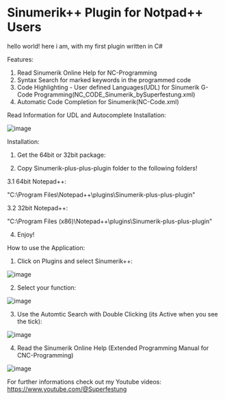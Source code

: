 # Sinumerik++ Plugin for Notpad++ Users

hello world! here i am, with my first plugin written in C#

Features:
1. Read Sinumerik Online Help for NC-Programming
2. Syntax Search for marked keywords in the programmed code
3. Code Highlighting - User defined Languages(UDL) for Sinumerik G-Code Programming(NC_CODE_Sinumerik_bySuperfestung.xml)
4. Automatic Code Completion for Sinumerik(NC-Code.xml)

Read Information for UDL and Autocomplete Installation:

![image](https://github.com/user-attachments/assets/4eb14ba2-4d39-4ef7-8bd7-82ffad632667)

Installation:
    
   1. Get the 64bit or 32bit package:
   
   
   2. Copy Sinumerik-plus-plus-plugin folder to the following folders!
   
   3.1 64bit Notepad++:
   
   "C:\Program Files\Notepad++\plugins\Sinumerik-plus-plus-plugin"
   
   3.2 32bit Notepad++:
   
   "C:\Program Files (x86)\Notepad++\plugins\Sinumerik-plus-plus-plugin"
   
   4. Enjoy!
   
How to use the Application:

1. Click on Plugins and select Sinumerik++:
   
![image](https://github.com/user-attachments/assets/4ac7e0e6-6c16-4d6e-9a44-c4fcb1c79221)

2. Select your function:
   
![image](https://github.com/user-attachments/assets/3c1bb507-91ef-4f31-92b9-e58d5de1452f)

3. Use the Automtic Search with Double Clicking (its Active when you see the tick):

![image](https://github.com/user-attachments/assets/2c43f852-902e-453c-9c02-e5b668a8fd64)

4. Read the Sinumerik Online Help (Extended Programming Manual for CNC-Programming)

![image](https://github.com/user-attachments/assets/1f875797-fafa-4fd8-9b62-e29acfda85b9)


For further informations check out my Youtube videos: 
https://www.youtube.com/@Superfestung


